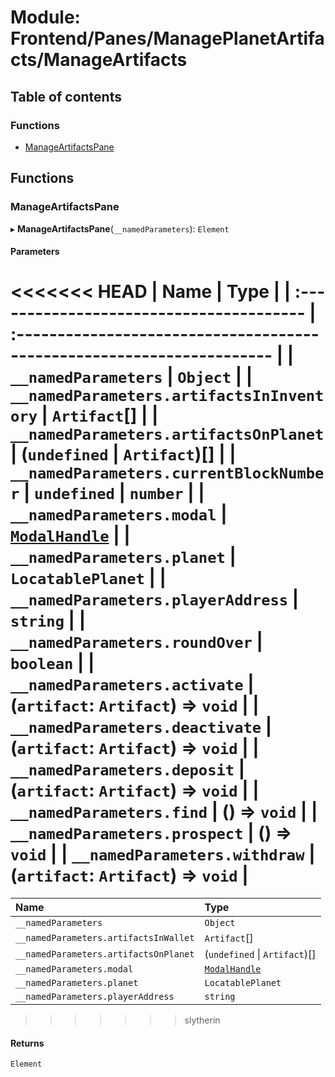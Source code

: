 # Module: Frontend/Panes/ManagePlanetArtifacts/ManageArtifacts

## Table of contents

### Functions

- [ManageArtifactsPane](Frontend_Panes_ManagePlanetArtifacts_ManageArtifacts.md#manageartifactspane)

## Functions

### ManageArtifactsPane

▸ **ManageArtifactsPane**(`__namedParameters`): `Element`

#### Parameters

<<<<<<< HEAD
| Name                                     | Type                                                                   |
| :--------------------------------------- | :--------------------------------------------------------------------- |
| `__namedParameters`                      | `Object`                                                               |
| `__namedParameters.artifactsInInventory` | `Artifact`[]                                                           |
| `__namedParameters.artifactsOnPlanet`    | (`undefined` \| `Artifact`)[]                                          |
| `__namedParameters.currentBlockNumber`   | `undefined` \| `number`                                                |
| `__namedParameters.modal`                | [`ModalHandle`](../interfaces/Frontend_Views_ModalPane.ModalHandle.md) |
| `__namedParameters.planet`               | `LocatablePlanet`                                                      |
| `__namedParameters.playerAddress`        | `string`                                                               |
| `__namedParameters.roundOver`            | `boolean`                                                              |
| `__namedParameters.activate`             | (`artifact`: `Artifact`) => `void`                                     |
| `__namedParameters.deactivate`           | (`artifact`: `Artifact`) => `void`                                     |
| `__namedParameters.deposit`              | (`artifact`: `Artifact`) => `void`                                     |
| `__namedParameters.find`                 | () => `void`                                                           |
| `__namedParameters.prospect`             | () => `void`                                                           |
| `__namedParameters.withdraw`             | (`artifact`: `Artifact`) => `void`                                     |
=======
| Name                                  | Type                                                                   |
| :------------------------------------ | :--------------------------------------------------------------------- |
| `__namedParameters`                   | `Object`                                                               |
| `__namedParameters.artifactsInWallet` | `Artifact`[]                                                           |
| `__namedParameters.artifactsOnPlanet` | (`undefined` \| `Artifact`)[]                                          |
| `__namedParameters.modal`             | [`ModalHandle`](../interfaces/Frontend_Views_ModalPane.ModalHandle.md) |
| `__namedParameters.planet`            | `LocatablePlanet`                                                      |
| `__namedParameters.playerAddress`     | `string`                                                               |
>>>>>>> slytherin

#### Returns

`Element`
